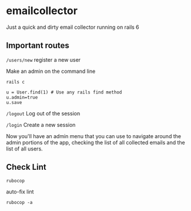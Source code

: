 # emailcollector
Just a quick and dirty email collector running on rails 6

## Important routes
`/users/new`  register a new user

Make an admin on the command line

`rails c`

```
u = User.find(1) # Use any rails find method
u.admin=true
u.save
```

`/logout` Log out of the session

`/login` Create a new session

Now you'll have an admin menu that you can use to navigate around the admin portions of the app, checking the list of all collected emails and the list of all users.

## Check Lint

`rubocop`

auto-fix lint

`rubocop -a`

